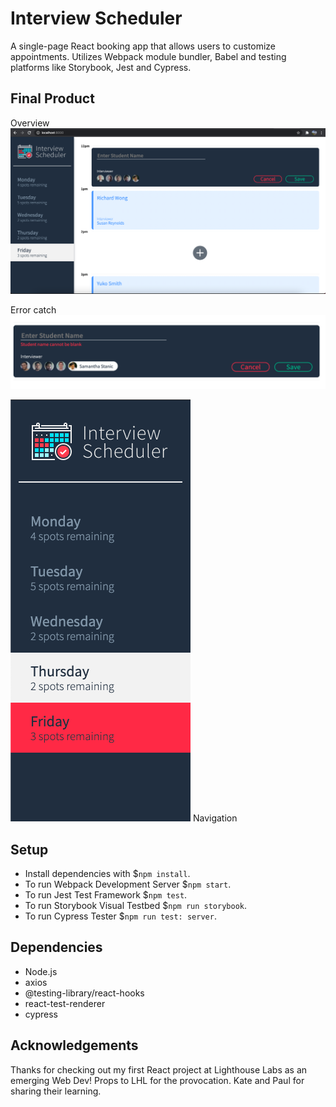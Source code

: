 # Interview Scheduler
A single-page React booking app that allows users to customize appointments. Utilizes Webpack module bundler, Babel and testing platforms like Storybook, Jest and Cypress.

## Final Product

Overview
!["Booking Booked Open"](https://github.com/MrinalN/scheduler/blob/master/docs/BookingOpenBooked.png?raw=true)
 

Error catch
!["Managing prompts"](https://github.com/MrinalN/scheduler/blob/master/docs/BookingState.png?raw=true)


!["Navigation"](https://github.com/MrinalN/scheduler/blob/master/docs/Navigation.png?raw=true)
Navigation

## Setup
- Install dependencies with $`npm install`.
- To run Webpack Development Server $`npm start`.
- To run Jest Test Framework $`npm test`.
- To run Storybook Visual Testbed $`npm run storybook`.
- To run Cypress Tester $`npm run test: server`.

## Dependencies

- Node.js
- axios
- @testing-library/react-hooks
- react-test-renderer
- cypress

## Acknowledgements

Thanks for checking out my first React project at Lighthouse Labs as an emerging Web Dev! Props to LHL for the provocation. Kate and Paul for sharing their learning.

